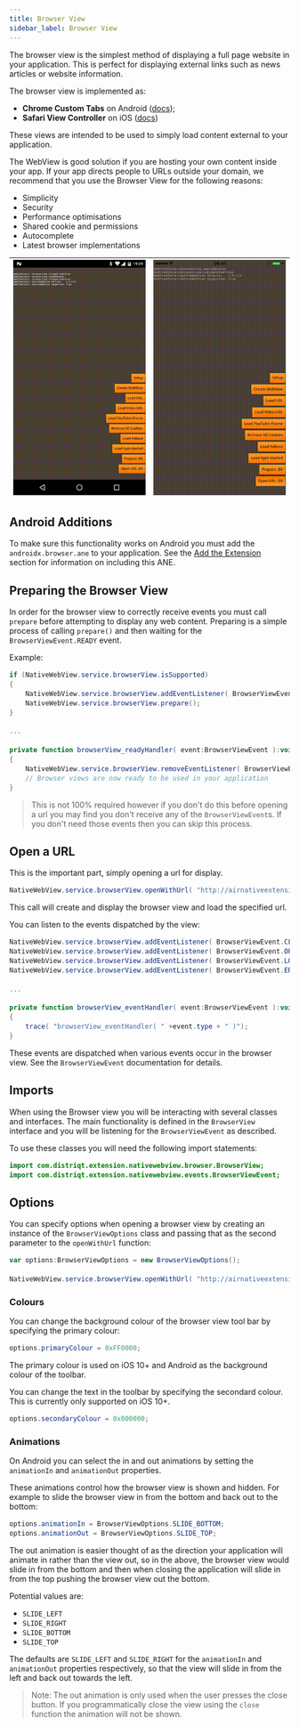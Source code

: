 ```yaml
---
title: Browser View
sidebar_label: Browser View
---
```


The browser view is the simplest method of displaying a full page website in your application.
This is perfect for displaying external links such as news articles or website information.

The browser view is implemented as:

- **Chrome Custom Tabs** on Android ([docs](https://developer.chrome.com/multidevice/android/customtabs));
- **Safari View Controller** on iOS ([docs](https://developer.apple.com/reference/safariservices/sfsafariviewcontroller))

These views are intended to be used to simply load content external to your application.


The WebView is good solution if you are hosting your own content inside your app. 
If your app directs people to URLs outside your domain, we recommend that you use 
the Browser View for the following reasons:
 
- Simplicity
- Security
- Performance optimisations
- Shared cookie and permissions
- Autocomplete
- Latest browser implementations


| ![](images/nativewebview_android_browserview.gif) | ![](images/nativewebview_ios_browserview.gif) |
| --- | --- |



## Android Additions

To make sure this functionality works on Android you must add the `androidx.browser.ane` to your application. See the [Add the Extension](add-the-extension) section for information on including this ANE.



## Preparing the Browser View

In order for the browser view to correctly receive events you must call `prepare` before attempting to display any web content. Preparing is a simple process of calling `prepare()` and then waiting for the `BrowserViewEvent.READY` event. 


Example:

```actionscript
if (NativeWebView.service.browserView.isSupported)
{
	NativeWebView.service.browserView.addEventListener( BrowserViewEvent.READY, browserView_readyHandler );
	NativeWebView.service.browserView.prepare();
}

...

private function browserView_readyHandler( event:BrowserViewEvent ):void
{
	NativeWebView.service.browserView.removeEventListener( BrowserViewEvent.READY, browserView_readyHandler );
	// Browser views are now ready to be used in your application
}
```

>
> This is not 100% required however if you don't do this before opening a url you may 
> find you don't receive any of the `BrowserViewEvent`s. If you don't need those 
> events then you can skip this process.
>



## Open a URL

This is the important part, simply opening a url for display.

```actionscript
NativeWebView.service.browserView.openWithUrl( "http://airnativeextensions.com" );
```

This call will create and display the browser view and load the specified url.

You can listen to the events dispatched by the view:

```actionscript
NativeWebView.service.browserView.addEventListener( BrowserViewEvent.CLOSED, browserView_eventHandler );
NativeWebView.service.browserView.addEventListener( BrowserViewEvent.OPENED, browserView_eventHandler );
NativeWebView.service.browserView.addEventListener( BrowserViewEvent.LOADED, browserView_eventHandler );
NativeWebView.service.browserView.addEventListener( BrowserViewEvent.ERROR, browserView_eventHandler );

...

private function browserView_eventHandler( event:BrowserViewEvent ):void
{
	trace( "browserView_eventHandler( " +event.type + " )");
}
```

These events are dispatched when various events occur in the browser view. See the `BrowserViewEvent` 
documentation for details.



## Imports

When using the Browser view you will be interacting with several classes and interfaces. 
The main functionality is defined in the `BrowserView` interface and you will be listening 
for the `BrowserViewEvent` as described.

To use these classes you will need the following import statements:

```actionscript
import com.distriqt.extension.nativewebview.browser.BrowserView;
import com.distriqt.extension.nativewebview.events.BrowserViewEvent;
```



## Options 

You can specify options when opening a browser view by creating an instance of the `BrowserViewOptions` class and passing that as the second parameter to the `openWithUrl` function:

```actionscript
var options:BrowserViewOptions = new BrowserViewOptions();

NativeWebView.service.browserView.openWithUrl( "http://airnativeextensions.com", options );
```


### Colours

You can change the background colour of the browser view tool bar by specifying the primary colour:

```actionscript
options.primaryColour = 0xFF0000;
```

The primary colour is used on iOS 10+ and Android as the background colour of the toolbar.


You can change the text in the toolbar by specifying the secondard colour. This is currently only supported on iOS 10+.

```actionscript
options.secondaryColour = 0x000000;
```



### Animations

On Android you can select the in and out animations by setting the `animationIn` and `animationOut` properties.

These animations control how the browser view is shown and hidden. For example to slide the browser view in from the bottom and back out to the bottom:

```actionscript
options.animationIn = BrowserViewOptions.SLIDE_BOTTOM;
options.animationOut = BrowserViewOptions.SLIDE_TOP;
```

The out animation is easier thought of as the direction your application will animate in rather than the view out, so in the above, the browser view would slide in from the bottom and then when closing the application will slide in from the top pushing the browser view out the bottom.


Potential values are:

- `SLIDE_LEFT`
- `SLIDE_RIGHT`
- `SLIDE_BOTTOM`
- `SLIDE_TOP`

The defaults are `SLIDE_LEFT` and `SLIDE_RIGHT` for the `animationIn` and `animationOut` properties respectively, so that the view will slide in from the left and back out towards the left.

>
> Note: The out animation is only used when the user presses the close button. If you programmatically close the view using the `close` function the animation will not be shown.
>

